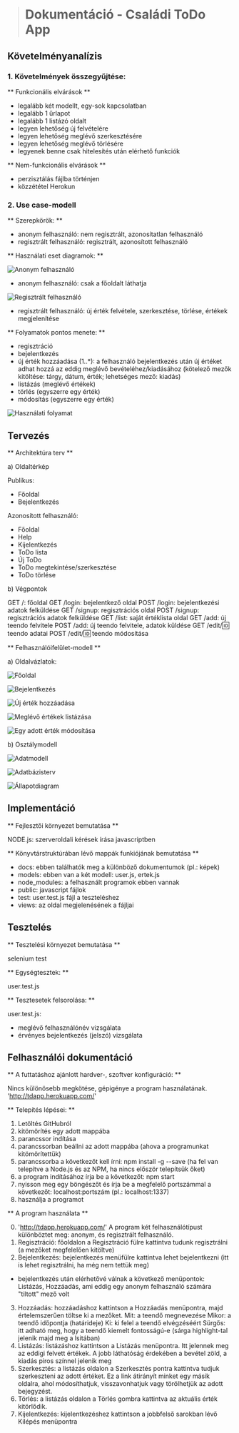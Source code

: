 > # Dokumentáció - Családi ToDo App

## Követelményanalízis

### 1. Követelmények összegyűjtése:

** Funkcionális elvárások **

* legalább két modellt, egy-sok kapcsolatban
* legalább 1 űrlapot
* legalább 1 listázó oldalt
* legyen lehetőség új felvételére
* legyen lehetőség meglévő szerkesztésére
* legyen lehetőség meglévő törlésére
* legyenek benne csak hitelesítés után elérhető funkciók
    
** Nem-funkcionális elvárások **

* perzisztálás fájlba történjen
* közzététel Herokun
    
### 2. Use case-modell

** Szerepkörök: **

* anonym felhasználó: nem regisztrált, azonosítatlan felhasználó
* regisztrált felhasználó: regisztrált, azonosított felhasználó
    
** Használati eset diagramok: ** 

![Anonym felhasználó](docs/anonym.jpg)

* anonym felhasználó: csak a főoldalt láthatja

![Regisztrált felhasználó](docs/registered.jpg)

* regisztrált felhasználó: új érték felvétele, szerkesztése, törlése, értékek megjelenítése

** Folyamatok pontos menete: ** 

* regisztráció
* bejelentkezés
* új érték hozzáadása (1..*): a felhasználó bejelentkezés után új értéket adhat hozzá az eddig meglévő bevételéhez/kiadásához (kötelező mezők kitöltése: tárgy, dátum, érték; lehetséges mező: kiadás)
* listázás (meglévő értékek)
* törlés (egyszerre egy érték)
* módosítás (egyszerre egy érték)
    
![Használati folyamat](docs/use_case.jpg)
            
## Tervezés

** Architektúra terv ** 

a) Oldaltérkép

Publikus:
    
- Főoldal
- Bejelentkezés
        
Azonosított felhasználó:
    
- Főoldal
- Help
- Kijelentkezés
- ToDo lista
- Új ToDo
- ToDo megtekintése/szerkesztése
- ToDo törlése
        
b) Végpontok

GET /: főoldal
GET /login: bejelentkező oldal
POST /login: bejelentkezési adatok felküldése
GET /signup: regisztrációs oldal
POST /signup: regisztrációs adatok felküldése
GET /list: saját értéklista oldal
GET /add: új teendo felvitele
POST /add: új teendo felvitele, adatok küldése
GET /edit/:id: teendo adatai
POST /edit/:id: teendo módosítása
            
** Felhasználóifelület-modell **

a) Oldalvázlatok:
    
![Főoldal](docs/main_page.png)

![Bejelentkezés](docs/login.png)

![Új érték hozzáadása](docs/new.png)

![Meglévő értékek listázása](docs/list.png)

![Egy adott érték módosítása](docs/edit.png)

b) Osztálymodell
    
![Adatmodell](docs/user_teendo.png)

![Adatbázisterv](docs/modell.png)

![Állapotdiagram](docs/state.jpg)

## Implementáció

** Fejlesztői környezet bemutatása **

NODE.js: szerveroldali kérések írása javascriptben
        
** Könyvtárstruktúrában lévő mappák funkiójának bemutatása **

- docs: ebben találhatók meg a különböző dokumentumok (pl.: képek)
- models: ebben van a két modell: user.js, ertek.js
- node_modules: a felhasznált programok ebben vannak
- public: javascript fájlok
- test: user.test.js fájl a teszteléshez
- views: az oldal megjelenésének a fájljai

## Tesztelés

** Tesztelési környezet bemutatása **

selenium test
        
** Egységtesztek: **
    
user.test.js
        
** Tesztesetek felsorolása: **
    
user.test.js: 
- meglévő felhasználónév vizsgálata
- érvényes bejelentkezés (jelszó) vizsgálata

## Felhasználói dokumentáció

** A futtatáshoz ajánlott hardver-, szoftver konfiguráció: **

Nincs különösebb megkötése, gépigénye a program használatának.
'http://tdapp.herokuapp.com/'
        
** Telepítés lépései: **

1. Letöltés GitHubról
2. kitömörítés egy adott mappába
3. parancssor indítása
4. parancssorban beállni az adott mappába (ahova a programunkat kitömörítettük)
5. parancssorba a következőt kell írni: npm install -g --save (ha fel van telepítve a Node.js és az NPM, ha nincs először telepítsük őket)
6. a program indításához írja be a következőt: npm start
7. nyisson meg egy böngészőt és írja be a megfelelő portszámmal a következőt: localhost:portszám (pl.: localhost:1337)
8. használja a programot
        
** A program használata **

0. 'http://tdapp.herokuapp.com/'
A program két felhasználótípust különböztet meg: anonym, és regisztrált felhasználó.
1. Regisztráció: főoldalon a Regisztráció fülre kattintva tudunk regisztrálni (a mezőket megfelelően kitöltve)
2. Bejelentkezés: bejelentkezés menüfülre kattintva lehet bejelentkezni (itt is lehet regisztrálni, ha még nem tettük meg)
- bejelentkezés után elérhetővé válnak a következő menüpontok: Listázás, Hozzáadás, ami eddig egy anonym felhasználó számára "tiltott" mező volt
3. Hozzáadás: hozzáadáshoz kattintson a Hozzáadás menüpontra, majd értelemszerűen töltse ki a mezőket.
Mit: a teendő megnevezése
Mikor: a teendő időpontja (határideje)
Ki: ki felel a teendő elvégzéséért
Sürgős: itt adható meg, hogy a teendő kiemelt fontosságú-e (sárga highlight-tal jelenik majd meg a lsitában)
4. Listázás: listázáshoz kattintson a Listázás menüpontra. Itt jelennek meg az eddigi felvett értékek. A jobb láthatóság érdekében a bevétel zöld, a kiadás piros színnel jelenik meg
5. Szerkesztés: a listázás oldalon a Szerkesztés pontra kattintva tudjuk szerkeszteni az adott értéket. Ez a link átirányít minket egy másik oldalra, ahol módosíthatjuk, visszavonhatjuk vagy törölhetjük az adott bejegyzést.
6. Törlés: a listázás oldalon a Törlés gombra kattintva az aktuális érték kitörlődik.
7. Kijelentkezés: kijelentkezéshez kattintson a jobbfelső sarokban lévő Kilépés menüpontra
